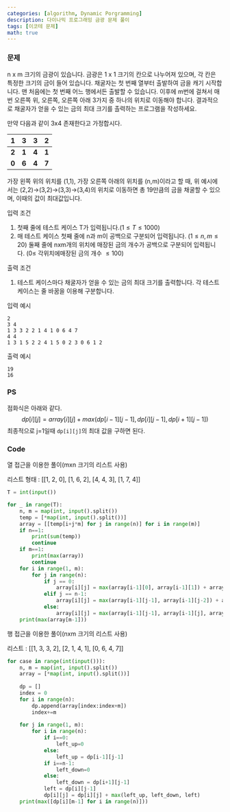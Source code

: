 ```yaml
---
categories: [algorithm, Dynamic Porgramming]
description: 다이나믹 프로그래밍 금광 문제 풀이
tags: [이코테 문제]
math: true
---
```


### 문제

n x m 크기의 금광이 있습니다. 금광은 1 x 1 크기의 칸으로 나누어져 있으며, 각 칸은 특정한 크기의 금이 들어 있습니다. 채굴자는 첫 번째 열부터 출발하여 금을 캐기 시작합니다. 맨 처음에는 첫 번째 어느 행에서든 출발할 수 있습니다. 이후에 m번에 걸쳐서 매번 오른쪽 위, 오른쪽, 오른쪽 아래 3가지 중 하나의 위치로 이동해야 합니다. 결과적으로 채굴자가 얻을 수 있는 금의 최대 크기를 촐력하는 프로그램을 작성하세요.

만약 다음과 같이 3x4 존재한다고 가정합시다.

| **1** | **3** | **3** | **2** |
| :---: | :---: | :---: | :---: |
| **2** | **1** | **4** | **1** |
| **0** | **6** | **4** | **7** |

가장 왼쪽 위의 위치를 (1,1), 가장 오른쪽 아래의 위치를 (n,m)이라고 할 때, 위 예시에서는 (2,2)&rarr;(3,2)&rarr;(3,3)&rarr;(3,4)의 위치로 이동하면 총 19만큼의 금을 채굴할 수 있으며, 이때의 값이 최대값입니다.

입력 조건

1.   첫째 줄에 테스트 케이스 T가 입력됩니다.($1\le T\le1000$)
2.   매 테스트 케이스 첫째 줄에 n과 m이 공백으로 구분되어 입력됩니다. ($1\le n,m\le20$) 둘째 줄에 nxm개의 위치에 매장된 금의 개수가 공백으로 구분되어 입력됩니다. ($0\le$ 각위치에매장된 금의 개수 $\le100$)

출력 조건

1.   테스트 케이스마다 채굴자가 얻을 수 있는 금의 최대 크기를 출력합니다. 각 테스트 케이스는 줄 바꿈을 이용해 구분합니다.

입력 예시

```
2
3 4
1 3 3 2 2 1 4 1 0 6 4 7
4 4
1 3 1 5 2 2 4 1 5 0 2 3 0 6 1 2
```

출력 예시

```
19
16
```

### PS

점화식은 아래와 같다.
$$
dp[i][j] = array[i][j]+max(dp[i-1][j-1],dp[i][j-1],dp[i+1][j-1])
$$
최종적으로 j=1일때 `dp[i][j]`의 최대 값을 구하면 된다.

### Code

열 접근을 이용한 풀이(mxn 크기의 리스트 사용)

리스트 형태 : [[1, 2, 0], [1, 6, 2], [4, 4, 3], [1, 7, 4]]

```python
T = int(input())

for _ in range(T):
    n, m = map(int, input().split())
    temp = [*map(int, input().split())]
    array = [[temp[i+j*m] for j in range(n)] for i in range(m)]
    if n==1:
        print(sum(temp))
        continue
    if m==1:
        print(max(array))
        continue
    for i in range(1, m):
        for j in range(n):
            if j == 0:
                array[i][j] = max(array[i-1][0], array[i-1][1]) + array[i][j]
            elif j == n-1:
                array[i][j] = max(array[i-1][j-1], array[i-1][j-2]) + array[i][j]
            else:
                array[i][j] = max(array[i-1][j-1], array[i-1][j], array[i-1][j+1]) + array[i][j]
    print(max(array[m-1]))
```

행 접근을 이용한 풀이(nxm 크기의 리스트 사용)

리스트 : [[1, 3, 3, 2], [2, 1, 4, 1], [0, 6, 4, 7]]

```python
for case in range(int(input())):
    n, m = map(int, input().split())
    array = [*map(int, input().split())]
    
    dp = []
    index = 0
    for i in range(n):
        dp.append(array[index:index+m])
        index+=m
    
    for j in range(1, m):
        for i in range(n):
            if i==0:
                left_up=0
            else:
                left_up = dp[i-1][j-1]
            if i==n-1:
                left_down=0
            else:
                left_down = dp[i+1][j-1]
            left = dp[i][j-1]
            dp[i][j] = dp[i][j] + max(left_up, left_down, left)
    print(max([dp[i][m-1] for i in range(n)]))
```



